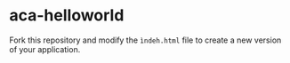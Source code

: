 # aca-helloworld
 
Fork this repository and modify the `ìndeh.html` file to create a new version of your application. 